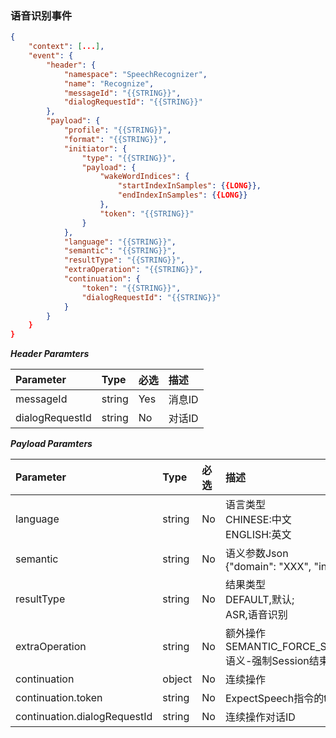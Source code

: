 ### 语音识别事件
```json
{
	"context": [...],
    "event": {
        "header": {
            "namespace": "SpeechRecognizer",
            "name": "Recognize",
            "messageId": "{{STRING}}",
            "dialogRequestId": "{{STRING}}"
        },
        "payload": {
            "profile": "{{STRING}}",
            "format": "{{STRING}}",
            "initiator": {
                "type": "{{STRING}}",
                "payload": {
                    "wakeWordIndices": {
                        "startIndexInSamples": {{LONG}},
                        "endIndexInSamples": {{LONG}}
                    },
                    "token": "{{STRING}}"   
                }
            },
			"language": "{{STRING}}",
			"semantic": "{{STRING}}",
			"resultType": "{{STRING}}",
			"extraOperation": "{{STRING}}",
			"continuation": {
				"token": "{{STRING}}",
           	 	"dialogRequestId": "{{STRING}}"
			}				
        }
    }
}
```

***Header Paramters***

|	Parameter			|	Type		|	必选	|	描述							|
|	:-------------------	|	:--------	|	:-----	|	:-----------------------------	|
|	messageId			|	string	|	Yes	|	消息ID						|
|	dialogRequestId	|	string	|	No	|	对话ID						|

***Payload Paramters***

|	Parameter								|	Type		|	必选	|	描述																			|
|	:---------------------------------------	|	:--------	|	:-----	|	:---------------------------------------------------------------------------	|
|	language								|	string	|	No	|	语言类型<br>CHINESE:中文<br>ENGLISH:英文			|
|	semantic								|	string	|	No	|	语义参数Json	<br>{"domain": "XXX", "intent": "YYY"}		|
|	resultType								|	string	|	No	|	结果类型<br>DEFAULT,默认;<br>ASR,语音识别			|
|	extraOperation						|	string	|	No	|	额外操作<br>SEMANTIC_FORCE_SESSION_COMPLETE,语义-强制Session结束	|
|	continuation							|	object	|	No	|	连续操作																	|
|	continuation.token					|	string	|	No	|	ExpectSpeech指令的token															|
|	continuation.dialogRequestId	|	string	|	No	|	连续操作对话ID															|